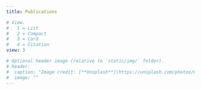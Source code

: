 ```yaml
---
title: Publications

# View.
#   1 = List
#   2 = Compact
#   3 = Card
#   4 = Citation
view: 3

# Optional header image (relative to `static/img/` folder).
# header:
#  caption: "Image credit: [**Unsplash**](https://unsplash.com/photos/OgvqXGL7XO4)"
#  image: ""
---
```

